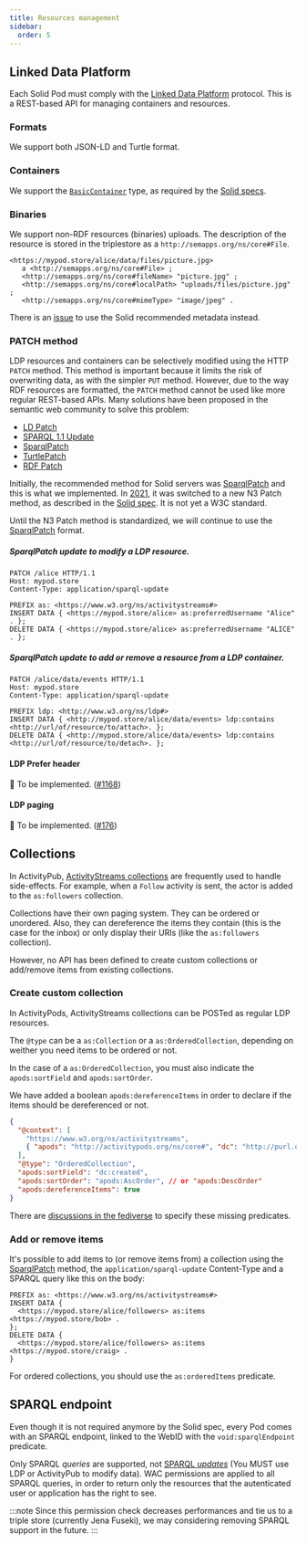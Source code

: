 ```yaml
---
title: Resources management
sidebar:
  order: 5
---
```


## Linked Data Platform

Each Solid Pod must comply with the [Linked Data Platform](https://www.w3.org/TR/ldp/) protocol. This is a REST-based API for managing containers and resources.

### Formats

We support both JSON-LD and Turtle format.

### Containers

We support the [`BasicContainer`](https://www.w3.org/TR/ldp/#ldpc-container) type, as required by the [Solid specs](https://solid.github.io/specification/protocol#resource-containment).

### Binaries

We support non-RDF resources (binaries) uploads. The description of the resource is stored in the triplestore as a `http://semapps.org/ns/core#File`.

```turtle
<https://mypod.store/alice/data/files/picture.jpg>
   a <http://semapps.org/ns/core#File> ;
   <http://semapps.org/ns/core#fileName> "picture.jpg" ;
   <http://semapps.org/ns/core#localPath> "uploads/files/picture.jpg" ;
   <http://semapps.org/ns/core#mimeType> "image/jpeg" .
```

There is an [issue](https://github.com/assemblee-virtuelle/semapps/issues/1192) to use the Solid recommended metadata instead.

### PATCH method

LDP resources and containers can be selectively modified using the HTTP `PATCH` method. This method is important because it limits the risk of overwriting data, as with the simpler `PUT` method.
However, due to the way RDF resources are formatted, the `PATCH` method cannot be used like more regular REST-based APIs.
Many solutions have been proposed in the semantic web community to solve this problem:

- [LD Patch](https://www.w3.org/TR/ldpatch/)
- [SPARQL 1.1 Update](http://www.w3.org/TR/sparql11-http-rdf-update/#http-patch)
- [SparqlPatch](http://www.w3.org/2001/sw/wiki/SparqlPatch)
- [TurtlePatch](http://www.w3.org/2001/sw/wiki/TurtlePatch)
- [RDF Patch](http://afs.github.io/rdf-patch/)

Initially, the recommended method for Solid servers was [SparqlPatch](http://www.w3.org/2001/sw/wiki/SparqlPatch) and this is what we implemented. In [2021](https://github.com/solid/specification/issues/332), it was switched to a new N3 Patch method, as described in the [Solid spec](https://solid.github.io/specification/protocol#writing-resources). It is not yet a W3C standard.

Until the N3 Patch method is standardized, we will continue to use the [SparqlPatch](http://www.w3.org/2001/sw/wiki/SparqlPatch) format.

##### SparqlPatch update to modify a LDP resource.

```
PATCH /alice HTTP/1.1
Host: mypod.store
Content-Type: application/sparql-update

PREFIX as: <https://www.w3.org/ns/activitystreams#>
INSERT DATA { <https://mypod.store/alice> as:preferredUsername "Alice" . };
DELETE DATA { <https://mypod.store/alice> as:preferredUsername "ALICE" . };
```

##### SparqlPatch update to add or remove a resource from a LDP container.

```
PATCH /alice/data/events HTTP/1.1
Host: mypod.store
Content-Type: application/sparql-update

PREFIX ldp: <http://www.w3.org/ns/ldp#>
INSERT DATA { <http://mypod.store/alice/data/events> ldp:contains <http://url/of/resource/to/attach>. };
DELETE DATA { <http://mypod.store/alice/data/events> ldp:contains <http://url/of/resource/to/detach>. };
```

#### LDP Prefer header

👷 To be implemented. ([#1168](https://github.com/assemblee-virtuelle/semapps/issues/1168))

#### LDP paging

👷 To be implemented. ([#176](https://github.com/assemblee-virtuelle/semapps/issues/176))

## Collections

In ActivityPub, [ActivityStreams collections](https://www.w3.org/TR/activitystreams-core/#collections) are frequently used to handle side-effects. For example, when a `Follow` activity is sent, the actor is added to the `as:followers` collection.

Collections have their own paging system. They can be ordered or unordered. Also, they can dereference the items they contain (this is the case for the inbox) or only display their URIs (like the `as:followers` collection).

However, no API has been defined to create custom collections or add/remove items from existing collections.

### Create custom collection

In ActivityPods, ActivityStreams collections can be POSTed as regular LDP resources.

The `@type` can be a `as:Collection` or a `as:OrderedCollection`, depending on weither you need items to be ordered or not.

In the case of a `as:OrderedCollection`, you must also indicate the `apods:sortField` and `apods:sortOrder`.

We have added a boolean `apods:dereferenceItems` in order to declare if the items should be dereferenced or not.

```json
{
  "@context": [
    "https://www.w3.org/ns/activitystreams",
    { "apods": "http://activitypods.org/ns/core#", "dc": "http://purl.org/dc/terms/" }
  ],
  "@type": "OrderedCollection",
  "apods:sortField": "dc:created",
  "apods:sortOrder": "apods:AscOrder", // or "apods:DescOrder"
  "apods:dereferenceItems": true
}
```

There are [discussions in the fediverse](https://socialhub.activitypub.rocks/t/fep-5bf0-collection-sorting-and-filtering/3095) to specify these missing predicates.

### Add or remove items

It's possible to add items to (or remove items from) a collection using the [SparqlPatch](solid.mdx#patch-method) method, the `application/sparql-update` Content-Type and a SPARQL query like this on the body:

```sparql
PREFIX as: <https://www.w3.org/ns/activitystreams#>
INSERT DATA {
  <https://mypod.store/alice/followers> as:items <https://mypod.store/bob> .
};
DELETE DATA {
  <https://mypod.store/alice/followers> as:items <https://mypod.store/craig> .
}
```

For ordered collections, you should use the `as:orderedItems` predicate.

## SPARQL endpoint

Even though it is not required anymore by the Solid spec, every Pod comes with an SPARQL endpoint, linked to the WebID with the `void:sparqlEndpoint` predicate.

Only SPARQL _queries_ are supported, not [SPARQL _updates_](https://www.w3.org/TR/sparql11-update/) (You MUST use LDP or ActivityPub to modify data).
WAC permissions are applied to all SPARQL queries, in order to return only the resources that the autenticated user or application has the right to see.

:::note
Since this permission check decreases performances and tie us to a triple store (currently Jena Fuseki), we may considering removing SPARQL support in the future.
:::

